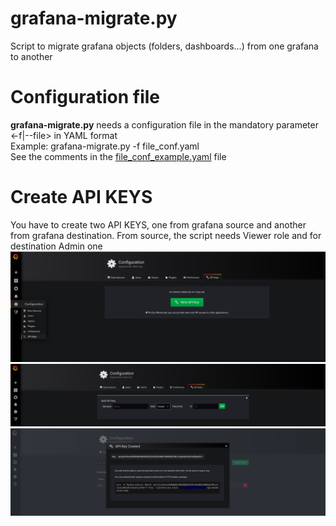 # grafana-migrate.py
Script to migrate grafana objects (folders, dashboards...) from one grafana to another

# Configuration file
**grafana-migrate.py** needs a configuration file in the mandatory parameter <-f|--file> in YAML format \
Example: grafana-migrate.py -f file_conf.yaml \
See the comments in the [file_conf_example.yaml][file_conf] file

[file_conf]: file_conf_example.yaml

# Create API KEYS
You have to create two API KEYS, one from grafana source and another from grafana destination. From 
source, the script needs Viewer role and for destination Admin one
![](apikey01.png)
![](apikey02.png)
![](apikey03.png)